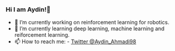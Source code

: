 ### Hi I am Aydin!👋

- 🔭 I’m currently working on reinforcement learning for robotics.
- 🌱 I’m currently learning deep learning, machine learning and reiforcement learning.
- 📫 How to reach me: - [Twitter @Aydin_Ahmadi98](https://twitter.com/Aydin_Ahmadi98)

